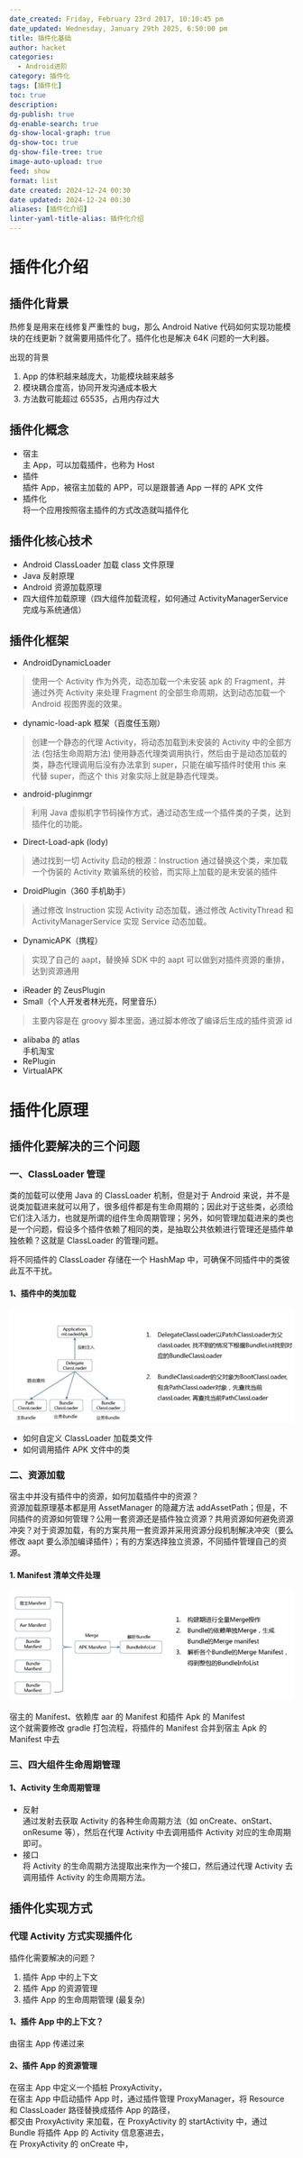 ```yaml
---
date_created: Friday, February 23rd 2017, 10:10:45 pm
date_updated: Wednesday, January 29th 2025, 6:50:00 pm
title: 插件化基础
author: hacket
categories:
  - Android进阶
category: 插件化
tags: [插件化]
toc: true
description: 
dg-publish: true
dg-enable-search: true
dg-show-local-graph: true
dg-show-toc: true
dg-show-file-tree: true
image-auto-upload: true
feed: show
format: list
date created: 2024-12-24 00:30
date updated: 2024-12-24 00:30
aliases: [插件化介绍]
linter-yaml-title-alias: 插件化介绍
---
```


# 插件化介绍

## 插件化背景

热修复是用来在线修复严重性的 bug，那么 Android Native 代码如何实现功能模块的在线更新？就需要用插件化了。插件化也是解决 64K 问题的一大利器。

出现的背景

1. App 的体积越来越庞大，功能模块越来越多
2. 模块耦合度高，协同开发沟通成本极大
3. 方法数可能超过 65535，占用内存过大

## 插件化概念

- 宿主<br />主 App，可以加载插件，也称为 Host
- 插件<br />插件 App，被宿主加载的 APP，可以是跟普通 App 一样的 APK 文件
- 插件化<br />将一个应用按照宿主插件的方式改造就叫插件化

## 插件化核心技术

- Android ClassLoader 加载 class 文件原理
- Java 反射原理
- Android 资源加载原理
- 四大组件加载原理（四大组件加载流程，如何通过 ActivityManagerService 完成与系统通信）

## 插件化框架

- AndroidDynamicLoader

> 使用一个 Activity 作为外壳，动态加载一个未安装 apk 的 Fragment，并通过外壳 Activity 来处理 Fragment 的全部生命周期，达到动态加载一个 Android 视图界面的效果。

- dynamic-load-apk 框架（百度任玉刚）

> 创建一个静态的代理 Activity，将动态加载到未安装的 Activity 中的全部方法 (包括生命周期方法) 使用静态代理类调用执行，然后由于是动态加载的类，静态代理调用后没有办法拿到 super，只能在编写插件时使用 this 来代替 super，而这个 this 对象实际上就是静态代理类。

- android-pluginmgr

> 利用 Java 虚拟机字节码操作方式，通过动态生成一个插件类的子类，达到插件化的功能。

- Direct-Load-apk (lody)

> 通过找到一切 Activity 启动的根源：Instruction 通过替换这个类，来加载一个伪装的 Activity 欺骗系统的校验，而实际上加载的是未安装的插件

- DroidPlugin（360 手机助手）

> 通过修改 Instruction 实现 Activity 动态加载，通过修改 ActivityThread 和 ActivityManagerService 实现 Service 动态加载。

- DynamicAPK（携程）

> 实现了自己的 aapt，替换掉 SDK 中的 aapt 可以做到对插件资源的重排，达到资源通用

- iReader 的 ZeusPlugin
- Small（个人开发者林光亮，阿里音乐）

> 主要内容是在 groovy 脚本里面，通过脚本修改了编译后生成的插件资源 id

- alibaba 的 atlas<br />手机淘宝
- RePlugin
- VirtualAPK

# 插件化原理

## 插件化要解决的三个问题

### 一、ClassLoader 管理

类的加载可以使用 Java 的 ClassLoader 机制，但是对于 Android 来说，并不是说类加载进来就可以用了，很多组件都是有生命周期的；因此对于这些类，必须给它们注入活力，也就是所谓的组件生命周期管理；另外，如何管理加载进来的类也是一个问题，假设多个插件依赖了相同的类，是抽取公共依赖进行管理还是插件单独依赖？这就是 ClassLoader 的管理问题。

将不同插件的 ClassLoader 存储在一个 HashMap 中，可确保不同插件中的类彼此互不干扰。

#### 1、插件中的类加载

![v01nk](https://raw.githubusercontent.com/hacket/ObsidianOSS/master/obsidian/v01nk.png)

- 如何自定义 ClassLoader 加载类文件
- 如何调用插件 APK 文件中的类

### 二、资源加载

宿主中并没有插件中的资源，如何加载插件中的资源？<br />资源加载原理基本都是用 AssetManager 的隐藏方法 addAssetPath；但是，不同插件的资源如何管理？公用一套资源还是插件独立资源？共用资源如何避免资源冲突？对于资源加载，有的方案共用一套资源并采用资源分段机制解决冲突（要么修改 aapt 要么添加编译插件）；有的方案选择独立资源，不同插件管理自己的资源。

#### 1. Manifest 清单文件处理

![tj2x9](https://raw.githubusercontent.com/hacket/ObsidianOSS/master/obsidian/tj2x9.png)<br />

宿主的 Manifest、依赖库 aar 的 Manifest 和插件 Apk 的 Manifest<br />这个就需要修改 gradle 打包流程，将插件的 Manifest 合并到宿主 Apk 的 Manifest 中去

### 三、四大组件生命周期管理

#### 1、Activity 生命周期管理

- 反射<br />通过发射去获取 Activity 的各种生命周期方法（如 onCreate、onStart、onResume 等），然后在代理 Activity 中去调用插件 Activity 对应的生命周期即可。
- 接口<br />将 Activity 的生命周期方法提取出来作为一个接口，然后通过代理 Activity 去调用插件 Activity 的生命周期方法。

## 插件化实现方式

### 代理 Activity 方式实现插件化

插件化需要解决的问题？

1. 插件 App 中的上下文
2. 插件 App 的资源管理
3. 插件 App 的生命周期管理 (最复杂)

#### 1、插件 App 中的上下文？

由宿主 App 传递过来

#### 2、插件 App 的资源管理

在宿主 App 中定义一个插桩 ProxyActivity，<br />在宿主 App 中启动插件 App 时，通过插件管理 ProxyManager，将 Resource 和 ClassLoader 路径替换成插件 App 的路径，<br />都交由 ProxyActivity 来加载，在 ProxyActivity 的 startActivity 中，通过 Bundle 将插件 App 的 Activity 信息塞进去，<br />在 ProxyActivity 的 onCreate 中，
